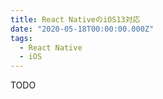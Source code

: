 ```yaml
---
title: React NativeのiOS13対応
date: "2020-05-18T00:00:00.000Z"
tags:
  - React Native
  - iOS
---
```


TODO
